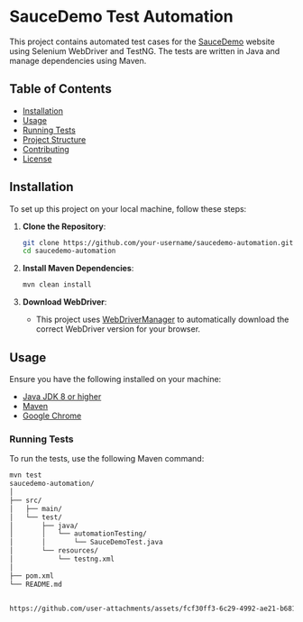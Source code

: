 # SauceDemo Test Automation

This project contains automated test cases for the [SauceDemo](https://www.saucedemo.com/) website using Selenium WebDriver and TestNG. The tests are written in Java and manage dependencies using Maven.

## Table of Contents

- [Installation](#installation)
- [Usage](#usage)
- [Running Tests](#running-tests)
- [Project Structure](#project-structure)
- [Contributing](#contributing)
- [License](#license)

## Installation

To set up this project on your local machine, follow these steps:

1. **Clone the Repository**:
    ```bash
    git clone https://github.com/your-username/saucedemo-automation.git
    cd saucedemo-automation
    ```

2. **Install Maven Dependencies**:
    ```bash
    mvn clean install
    ```

3. **Download WebDriver**:
   - This project uses [WebDriverManager](https://github.com/bonigarcia/webdrivermanager) to automatically download the correct WebDriver version for your browser.

## Usage

Ensure you have the following installed on your machine:

- [Java JDK 8 or higher](https://www.oracle.com/java/technologies/javase-jdk11-downloads.html)
- [Maven](https://maven.apache.org/install.html)
- [Google Chrome](https://www.google.com/chrome/)

### Running Tests

To run the tests, use the following Maven command:

```bash
mvn test
saucedemo-automation/
│
├── src/
│   ├── main/
│   └── test/
│       ├── java/
│       │   └── automationTesting/
│       │       └── SauceDemoTest.java
│       └── resources/
│           └── testng.xml
│
├── pom.xml
└── README.md


https://github.com/user-attachments/assets/fcf30ff3-6c29-4992-ae21-b681cf964731
